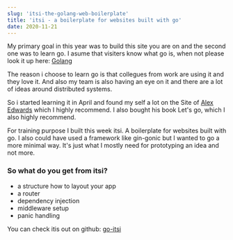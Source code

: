 ```yaml
---
slug: 'itsi-the-golang-web-boilerplate'
title: 'itsi - a boilerplate for websites built with go'
date: 2020-11-21
---
```


My primary goal in this year was to build this site you are on and the second one was to learn go. I asume that visiters know what go is, when not please look it up here: <a href="https://golang.org/" target="_blank">Golang</a>

The reason i choose to learn go is that collegues from work are using it and they love it. And also my team is also having an eye on it and there are a lot of ideas around distributed systems.

So i started learning it in April and found my self a lot on the Site of <a href="https://www.alexedwards.net/" target="_blank">Alex Edwards</a> which I highly recommend. I also bought his book Let's go, which I also highly recommend.

For training purpose I built this week itsi. A boilerplate for websites built with go. I also could have used a framework like gin-gonic but I wanted to go a more minimal way. It's just what I mostly need for prototyping an idea and not more.

### So what do you get from itsi?

- a structure how to layout your app
- a router
- dependency injection
- middleware setup
- panic handling

You can check itis out on github: <a href="https://github.com/dpointeck/go-itsi" target="_blank">go-itsi</a>
